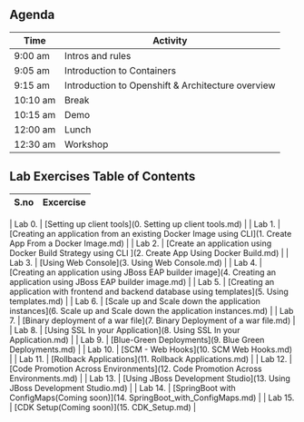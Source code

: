 
## Agenda

| Time  | Activity |
| ------------- | ------------- |
| 9:00 am  | Intros and rules  |
| 9:05 am  | Introduction to Containers   |
| 9:15 am  | Introduction to Openshift & Architecture overview   |
| 10:10 am  | Break   | 
| 10:15 am  | Demo   | 
| 12:00 am  | Lunch   | 
| 12:30 am  | Workshop   | 

## Lab Exercises Table of Contents 

| S.no | Excercise |
| ------------- | ------------- |

| Lab 0. | [Setting up client tools](0. Setting up client tools.md) |
| Lab 1. | [Creating an application from an existing Docker Image using CLI](1. Create App From a Docker Image.md) |
| Lab 2. | [Create an application using Docker Build Strategy using CLI ](2. Create App Using Docker Build.md) |
| Lab 3. | [Using Web Console](3. Using Web Console.md) |
| Lab 4. | [Creating an application using JBoss EAP builder image](4. Creating an application using JBoss EAP builder image.md) |
| Lab 5. | [Creating an application with frontend and backend database using templates](5. Using templates.md) |
| Lab 6. | [Scale up and Scale down the application instances](6. Scale up and Scale down the application instances.md) |
| Lab 7. | [Binary deployment of a war file](7. Binary Deployment of a war file.md) |
| Lab 8. | [Using SSL In your Application](8. Using SSL In your Application.md) |
| Lab 9. | [Blue-Green Deployments](9. Blue Green Deployments.md) |
| Lab 10. | [SCM - Web Hooks](10. SCM Web Hooks.md) |
| Lab 11.  | [Rollback Applications](11. Rollback Applications.md) |
| Lab 12.  | [Code Promotion Across Environments](12. Code Promotion Across Environments.md) |
| Lab 13.  | [Using JBoss Development Studio](13. Using JBoss Development Studio.md) |
| Lab 14.  | [SpringBoot with ConfigMaps(Coming soon)](14. SpringBoot_with_ConfigMaps.md) |
| Lab 15.  | [CDK Setup(Coming soon)](15. CDK_Setup.md) |


